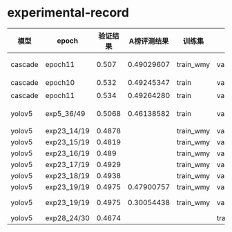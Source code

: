 # experimental-record
|模型|epoch |验证结果|A榜评测结果|训练集|验证集|备注|
|----|-----|---------|-----------------|------|----|---|
|cascade|epoch11|0.507|0.49029607|train_wmy|val_test2k_1200|epoch 11,训练集和验证集不相交，验证集是wmy按照A榜测试集的分布划分出来的|
|cascade|epoch10|0.532|0.49245347|train|val|使用的是8:2划分的训练集和验证集|
|cascade|epoch11|0.534|0.49264280|train|val|使用的是8:2划分的训练集和验证集|
|yolov5|exp5_36/49|0.5068|0.46138582|train|val|1.使用的是8:2划分的训练集和验证集；2.train size:640,val size:640,test size:896，并使用了TTA|
|yolov5|exp23_14/19|0.4878||train_wmy|val_test2k_1200|train size:2048,val size:2048|
|yolov5|exp23_15/19|0.4819||train_wmy|val_test2k_1200|train size:2048,val size:2048|
|yolov5|exp23_16/19|0.489||train_wmy|val_test2k_1200|train size:2048,val size:2048|
|yolov5|exp23_17/19|0.4929||train_wmy|val_test2k_1200|train size:2048,val size:2048|
|yolov5|exp23_18/19|0.4938||train_wmy|val_test2k_1200|train size:2048,val size:2048|
|yolov5|exp23_19/19|0.4975|0.47900757|train_wmy|val_test2k_1200|train size:2048,val size:2048,test size:2656,TTA|
|yolov5|exp23_19/19|0.4975|0.30054438|train_wmy|val_test2k_1200|train size:2048,val size:2048,test size:2656,TTA,iou_thres=0.94,agnostic_nms=True|
|yolov5|exp28_24/30|0.4674|||train_wmy|val_test2k_1200|train 640 val 640 batch_size 2 worker 2(原写的8，但跑的时候是2),共跑了9.137个小时 17min/epoch|

